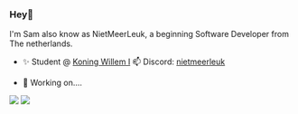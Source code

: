### Hey👋

I'm Sam also know as NietMeerLeuk, a beginning Software Developer from The netherlands.

- ✨ Student @ [Koning Willem I](https://www.kw1c.nl/)
📫 Discord: [nietmeerleuk](https://discordapp.com/users/971240646239191080)

  
- 🌱 Working on....

<img src="https://github-readme-stats.vercel.app/api?username=nietmeerleuk-nl&theme=vue-dark&show_icons=true" />
<img src="https://github-readme-stats.vercel.app/api/top-langs/?username=nietmeerleuk-nl&theme=vue-dark&show_icons=true" />

<!--
**xkaasplakje/xkaasplakje** is a ✨ _special_ ✨ repository because its `README.md` (this file) appears on your GitHub profile.

Here are some ideas to get you started:

- 🔭 I’m currently working on ...
- 🌱 I’m currently learning ...
- 👯 I’m looking to collaborate on ...
- 🤔 I’m looking for help with ...
- 💬 Ask me about ...
- 📫 How to reach me: ...
- 😄 Pronouns: ...
- ⚡ Fun fact: ...
-->
